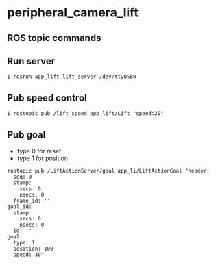 # peripheral_camera_lift

## ROS topic commands

## Run server

```
$ rosrun app_lift lift_server /dev/ttyUSB0
```

## Pub speed control
```
$ rostopic pub /lift_speed app_lift/Lift "speed:20"
```

## Pub goal

- type 0 for reset
- type 1 for position
  
```
rostopic pub /LiftActionServer/goal app_li/LiftActionGoal "header:
  seq: 0
  stamp:
    secs: 0
    nsecs: 0
  frame_id: ''
goal_id:
  stamp:
    secs: 0
    nsecs: 0
  id: ''
goal:
  type: 1
  position: 100
  speed: 30" 

```